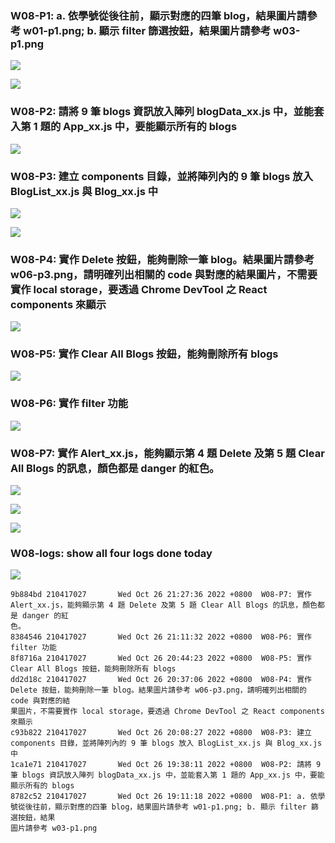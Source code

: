 ### W08-P1: a. 依學號從後往前，顯示對應的四筆 blog，結果圖片請參考 w01-p1.png; b. 顯示 filter 篩選按鈕，結果圖片請參考 w03-p1.png

![](w08-p1a.png)

![](w08-p11.png)

### W08-P2: 請將 9 筆 blogs 資訊放入陣列 blogData_xx.js 中，並能套入第 1 題的 App_xx.js 中，要能顯示所有的 blogs

![](w08-p2.png)

### W08-P3: 建立 components 目錄，並將陣列內的 9 筆 blogs 放入 BlogList_xx.js 與 Blog_xx.js 中

![](w08-p3-1.png)

![](w08-p3-2.png)

### W08-P4: 實作 Delete 按鈕，能夠刪除一筆 blog。結果圖片請參考 w06-p3.png，請明確列出相關的 code 與對應的結果圖片，不需要實作 local storage，要透過 Chrome DevTool 之 React components 來顯示

![](w08-p4.png)

### W08-P5: 實作 Clear All Blogs 按鈕，能夠刪除所有 blogs

![](w08-p5.png)

### W08-P6: 實作 filter 功能

![](w08-p6.png)

### W08-P7: 實作 Alert_xx.js，能夠顯示第 4 題 Delete 及第 5 題 Clear All Blogs 的訊息，顏色都是 danger 的紅色。

![](w08-p7-1.png)

![](w08-p7-2.png)

![](w08-p7-3.png)

### W08-logs: show all four logs done today

![](w08-logs.png)

```
9b884bd 210417027       Wed Oct 26 21:27:36 2022 +0800  W08-P7: 實作 Alert_xx.js，能夠顯示第 4 題 Delete 及第 5 題 Clear All Blogs 的訊息，顏色都是 danger 的紅
色。
8384546 210417027       Wed Oct 26 21:11:32 2022 +0800  W08-P6: 實作 filter 功能
8f8716a 210417027       Wed Oct 26 20:44:23 2022 +0800  W08-P5: 實作 Clear All Blogs 按鈕，能夠刪除所有 blogs
dd2d18c 210417027       Wed Oct 26 20:37:06 2022 +0800  W08-P4: 實作 Delete 按鈕，能夠刪除一筆 blog。結果圖片請參考 w06-p3.png，請明確列出相關的 code 與對應的結
果圖片，不需要實作 local storage，要透過 Chrome DevTool 之 React components 來顯示
c93b822 210417027       Wed Oct 26 20:08:27 2022 +0800  W08-P3: 建立 components 目錄，並將陣列內的 9 筆 blogs 放入 BlogList_xx.js 與 Blog_xx.js 中
1ca1e71 210417027       Wed Oct 26 19:38:11 2022 +0800  W08-P2: 請將 9 筆 blogs 資訊放入陣列 blogData_xx.js 中，並能套入第 1 題的 App_xx.js 中，要能顯示所有的 blogs
8782c52 210417027       Wed Oct 26 19:11:18 2022 +0800  W08-P1: a. 依學號從後往前，顯示對應的四筆 blog，結果圖片請參考 w01-p1.png; b. 顯示 filter 篩選按鈕，結果
圖片請參考 w03-p1.png
```
